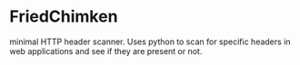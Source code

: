 # FriedChimken
minimal HTTP header scanner. 
Uses python to scan for specific headers in web applications and see if they are present or not. 
